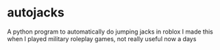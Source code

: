 # autojacks
A python program to automatically do jumping jacks in roblox
I made this when I played military roleplay games, not really useful now a days
